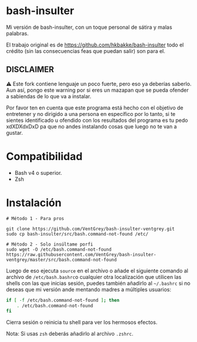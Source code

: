 # bash-insulter

Mi versión de bash-insulter, con un toque personal de sátira
y malas palabras.

El trabajo original es de https://github.com/hkbakke/bash-insulter 
todo el crédito (sin las consecuencias feas que puedan salir) son para
el.

## DISCLAIMER

:warning: Este fork contiene lenguaje un poco fuerte, pero
eso ya deberías saberlo. Aun así, pongo este warning por si
eres un mazapan que se pueda ofender a sabiendas de lo que
va a instalar.

Por favor ten en cuenta que este programa está hecho con
el objetivo de entretener y no dirigido a una persona en
específico por lo tanto, si te sientes identificado u 
ofendido con los resultados del programa es tu pedo
xdXDXdxDxD pa que no andes instalando cosas que luego
no te van a gustar.

# Compatibilidad
* Bash v4 o superior.
* Zsh

# Instalación

    # Método 1 - Para pros
    
    git clone https://github.com/VentGrey/bash-insulter-ventgrey.git
    sudo cp bash-insulter/src/bash.command-not-found /etc/

    # Método 2 - Solo insúltame porfi
    sudo wget -O /etc/bash.command-not-found https://raw.githubusercontent.com/VentGrey/bash-insulter-ventgrey/master/src/bash.command-not-found

Luego de eso ejecuta `source` en el archivo o añade el siguiente comando al archivo de `/etc/bash.bashrc`o cualquier otra localización que utilicen las shells con las que inicias sesión, puedes también añadirlo al `~/.bashrc` si no deseas que mi versión ande mentando madres a múltiples usuarios:
```sh
if [ -f /etc/bash.command-not-found ]; then
    . /etc/bash.command-not-found
fi
```
Cierra sesión o reinicia tu shell para ver los hermosos efectos.

Nota: Si usas `zsh` deberás añadirlo al archivo `.zshrc`.
